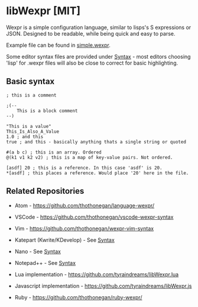# libWexpr [MIT]

Wexpr is a simple configuration language, similar to lisps's S expressions or JSON.
Designed to be readable, while being quick and easy to parse.

Example file can be found in [simple.wexpr](https://github.com/thothonegan/libWexpr/blob/master/Examples/simple.wexpr).

Some editor syntax files are provided under [Syntax](https://github.com/thothonegan/libWexpr/blob/master/Syntax/) - most editors choosing 'lisp' for .wexpr files will also be close to correct for basic highlighting.

Basic syntax
--------------------

```
; this is a comment

;(--
	This is a block comment
--)

"This is a value"
This_Is_Also_A_Value
1.0 ; and this
true ; and this - basically anything thats a single string or quoted

#(a b c) ; this is an array. Ordered
@(k1 v1 k2 v2) ; this is a map of key-value pairs. Not ordered.

[asdf] 20 ; this is a reference. In this case 'asdf' is 20.
*[asdf] ; this places a reference. Would place '20' here in the file.
```


Related Repositories
--------------------

- Atom - https://github.com/thothonegan/language-wexpr/
- VSCode - https://github.com/thothonegan/vscode-wexpr-syntax
- Vim - https://github.com/thothonegan/wexpr-vim-syntax
- Katepart (Kwrite/KDevelop) - See [Syntax](https://github.com/thothonegan/libWexpr/blob/master/Syntax/)
- Nano - See [Syntax](https://github.com/thothonegan/libWexpr/blob/master/Syntax/)
- Notepad++ - See [Syntax](https://github.com/thothonegan/libWexpr/blob/master/Syntax/)

- Lua implementation - https://github.com/tyraindreams/libWexpr.lua
- Javascript implementation - https://github.com/tyraindreams/libWexpr.js
- Ruby - https://github.com/thothonegan/ruby-wexpr/


